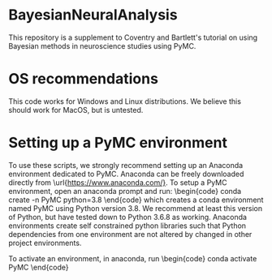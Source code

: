 # BayesianNeuralAnalysis
This repository is a supplement to Coventry and Bartlett's tutorial on using Bayesian methods in neuroscience studies using PyMC.

# OS recommendations
This code works for Windows and Linux distributions. We believe this should work for MacOS, but is untested.

# Setting up a PyMC environment
To use these scripts, we strongly recommend setting up an Anaconda environment dedicated to PyMC. Anaconda can be freely downloaded directly from \url{https://www.anaconda.com/}. To setup a PyMC environment, open an anaconda prompt and run:
\begin{code}
conda create -n PyMC python=3.8
\end{code}
which creates a conda environment named PyMC using Python version 3.8. We recommend at least this version of Python, but have tested down to Python 3.6.8 as working. Anaconda environments create self constrained python libraries such that Python dependencies from one environment are not altered by changed in other project environments. 

To activate an environment, in anaconda, run
\begin{code}
conda activate PyMC
\end{code}

